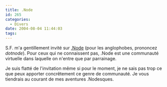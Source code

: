 ```yaml
---
title: .Node
id: 265
categories:
  - Divers
date: 2004-08-04 11:44:03
tags:
---
```


S.F. m'a gentillement invité sur [.Node](http://dotnode.com/ ".Node") (pour les anglophobes, prononcez _dotnode_). Pour ceux qui ne connaissent pas, .Node est une communauté virtuelle dans laquelle on n'entre que par parrainage.

Je suis flatté de l'invitation même si pour le moment, je ne sais pas trop ce que peux apporter concrêtement ce genre de communauté. Je vous tiendrais au courant de mes aventures .Nodesques.